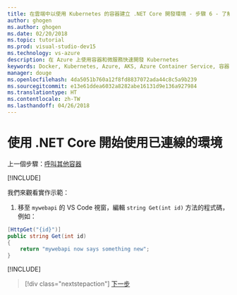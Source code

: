 ```yaml
---
title: 在雲端中以使用 Kubernetes 的容器建立 .NET Core 開發環境 - 步驟 6 - 了解小組開發 | Microsoft Docs
author: ghogen
ms.author: ghogen
ms.date: 02/20/2018
ms.topic: tutorial
ms.prod: visual-studio-dev15
ms.technology: vs-azure
description: 在 Azure 上使用容器和微服務快速開發 Kubernetes
keywords: Docker, Kubernetes, Azure, AKS, Azure Container Service, 容器
manager: douge
ms.openlocfilehash: 4da5051b760a12f8fd8837072ada44c8c5a9b239
ms.sourcegitcommit: e13e61ddea6032a8282abe16131d9e136a927984
ms.translationtype: HT
ms.contentlocale: zh-TW
ms.lasthandoff: 04/26/2018
---
```

# <a name="get-started-on-connected-environment-with-net-core"></a>使用 .NET Core 開始使用已連線的環境

上一個步驟：[呼叫其他容器](get-started-netcore-05.md)

[!INCLUDE[](includes/team-development-1.md)]

我們來觀看實作示範：
1. 移至 `mywebapi` 的 VS Code 視窗，編輯 `string Get(int id)` 方法的程式碼，例如：

```csharp
[HttpGet("{id}")]
public string Get(int id)
{
    return "mywebapi now says something new";
}
```

[!INCLUDE[](includes/team-development-2.md)]

> [!div class="nextstepaction"]
> [下一步](get-started-netcore-07.md)
